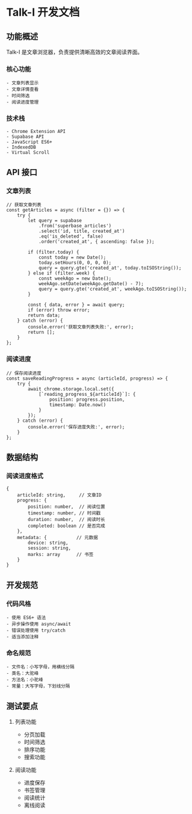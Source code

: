 # Talk-I 开发文档

## 功能概述
Talk-I 是文章浏览器，负责提供清晰高效的文章阅读界面。

### 核心功能
    - 文章列表显示
    - 文章详情查看
    - 时间筛选
    - 阅读进度管理

### 技术栈
    - Chrome Extension API
    - Supabase API
    - JavaScript ES6+
    - IndexedDB
    - Virtual Scroll

## API 接口

### 文章列表
    // 获取文章列表
    const getArticles = async (filter = {}) => {
        try {
            let query = supabase
                .from('superbase_articles')
                .select('id, title, created_at')
                .eq('is_deleted', false)
                .order('created_at', { ascending: false });

            if (filter.today) {
                const today = new Date();
                today.setHours(0, 0, 0, 0);
                query = query.gte('created_at', today.toISOString());
            } else if (filter.week) {
                const weekAgo = new Date();
                weekAgo.setDate(weekAgo.getDate() - 7);
                query = query.gte('created_at', weekAgo.toISOString());
            }

            const { data, error } = await query;
            if (error) throw error;
            return data;
        } catch (error) {
            console.error('获取文章列表失败:', error);
            return [];
        }
    };

### 阅读进度
    // 保存阅读进度
    const saveReadingProgress = async (articleId, progress) => {
        try {
            await chrome.storage.local.set({
                [`reading_progress_${articleId}`]: {
                    position: progress.position,
                    timestamp: Date.now()
                }
            });
        } catch (error) {
            console.error('保存进度失败:', error);
        }
    };

## 数据结构

### 阅读进度格式
    {
        articleId: string,     // 文章ID
        progress: {
            position: number,  // 阅读位置
            timestamp: number, // 时间戳
            duration: number,  // 阅读时长
            completed: boolean // 是否完成
        },
        metadata: {           // 元数据
            device: string,
            session: string,
            marks: array      // 书签
        }
    }

## 开发规范

### 代码风格
    - 使用 ES6+ 语法
    - 异步操作使用 async/await
    - 错误处理使用 try/catch
    - 适当添加注释

### 命名规范
    - 文件名：小写字母，用横线分隔
    - 类名：大驼峰
    - 方法名：小驼峰
    - 常量：大写字母，下划线分隔

## 测试要点
1. 列表功能
    - 分页加载
    - 时间筛选
    - 排序功能
    - 搜索功能

2. 阅读功能
    - 进度保存
    - 书签管理
    - 阅读统计
    - 离线阅读
